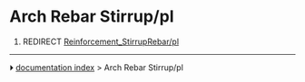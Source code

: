 # Arch Rebar Stirrup/pl
1.  REDIRECT [Reinforcement_StirrupRebar/pl](Reinforcement_StirrupRebar/pl.md)



---
⏵ [documentation index](../README.md) > Arch Rebar Stirrup/pl
